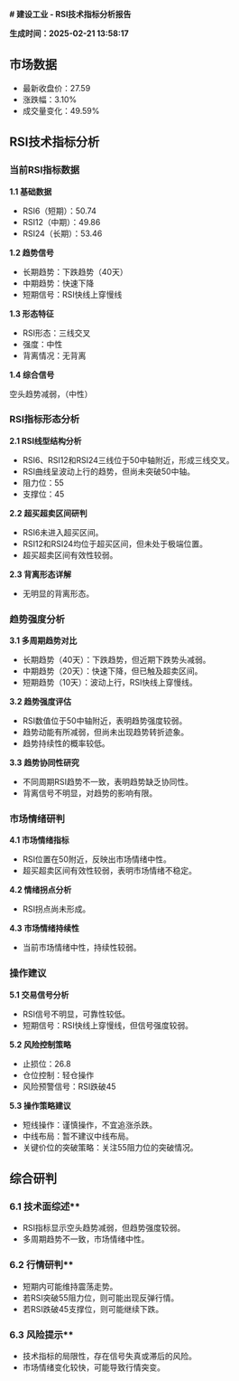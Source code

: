**# 建设工业 - RSI技术指标分析报告**

**生成时间：2025-02-21 13:58:17**

## 市场数据

- 最新收盘价：27.59
- 涨跌幅：3.10%
- 成交量变化：49.59%

## RSI技术指标分析

### 当前RSI指标数据

**1.1 基础数据**

- RSI6（短期）：50.74
- RSI12（中期）：49.86
- RSI24（长期）：53.46

**1.2 趋势信号**

- 长期趋势：下跌趋势（40天）
- 中期趋势：快速下降
- 短期信号：RSI快线上穿慢线

**1.3 形态特征**

- RSI形态：三线交叉
- 强度：中性
- 背离情况：无背离

**1.4 综合信号**

空头趋势减弱，（中性）

### RSI指标形态分析

**2.1 RSI线型结构分析**

* RSI6、RSI12和RSI24三线位于50中轴附近，形成三线交叉。
* RSI曲线呈波动上行的趋势，但尚未突破50中轴。
* 阻力位：55
* 支撑位：45

**2.2 超买超卖区间研判**

* RSI6未进入超买区间。
* RSI12和RSI24均位于超买区间，但未处于极端位置。
* 超买超卖区间有效性较弱。

**2.3 背离形态详解**

* 无明显的背离形态。

### 趋势强度分析

**3.1 多周期趋势对比**

* 长期趋势（40天）：下跌趋势，但近期下跌势头减弱。
* 中期趋势（20天）：快速下降，但已触及超卖区间。
* 短期趋势（10天）：波动上行，RSI快线上穿慢线。

**3.2 趋势强度评估**

* RSI数值位于50中轴附近，表明趋势强度较弱。
* 趋势动能有所减弱，但尚未出现趋势转折迹象。
* 趋势持续性的概率较低。

**3.3 趋势协同性研究**

* 不同周期RSI趋势不一致，表明趋势缺乏协同性。
* 背离信号不明显，对趋势的影响有限。

### 市场情绪研判

**4.1 市场情绪指标**

* RSI位置在50附近，反映出市场情绪中性。
* 超买超卖区间有效性较弱，表明市场情绪不稳定。

**4.2 情绪拐点分析**

* RSI拐点尚未形成。

**4.3 市场情绪持续性**

* 当前市场情绪中性，持续性较弱。

### 操作建议

**5.1 交易信号分析**

* RSI信号不明显，可靠性较低。
* 短期信号：RSI快线上穿慢线，但信号强度较弱。

**5.2 风险控制策略**

* 止损位：26.8
* 仓位控制：轻仓操作
* 风险预警信号：RSI跌破45

**5.3 操作策略建议**

* 短线操作：谨慎操作，不宜追涨杀跌。
* 中线布局：暂不建议中线布局。
* 关键价位的突破策略：关注55阻力位的突破情况。

## 综合研判

### 6.1 技术面综述**

* RSI指标显示空头趋势减弱，但趋势强度较弱。
* 多周期趋势不一致，市场情绪中性。

### 6.2 行情研判**

* 短期内可能维持震荡走势。
* 若RSI突破55阻力位，则可能出现反弹行情。
* 若RSI跌破45支撑位，则可能继续下跌。

### 6.3 风险提示**

* 技术指标的局限性，存在信号失真或滞后的风险。
* 市场情绪变化较快，可能导致行情突变。